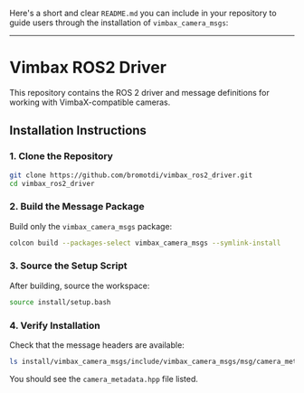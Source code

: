 Here's a short and clear `README.md` you can include in your repository to guide users through the installation of `vimbax_camera_msgs`:

---

# Vimbax ROS2 Driver

This repository contains the ROS 2 driver and message definitions for working with VimbaX-compatible cameras.

## Installation Instructions

### 1. Clone the Repository

```bash
git clone https://github.com/bromotdi/vimbax_ros2_driver.git
cd vimbax_ros2_driver
```

### 2. Build the Message Package

Build only the `vimbax_camera_msgs` package:

```bash
colcon build --packages-select vimbax_camera_msgs --symlink-install
```

### 3. Source the Setup Script

After building, source the workspace:

```bash
source install/setup.bash
```

### 4. Verify Installation

Check that the message headers are available:

```bash
ls install/vimbax_camera_msgs/include/vimbax_camera_msgs/msg/camera_metadata.hpp
```

You should see the `camera_metadata.hpp` file listed.